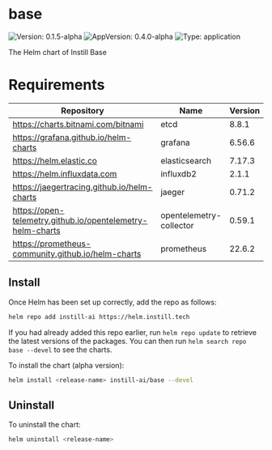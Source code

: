 # base

![Version: 0.1.5-alpha](https://img.shields.io/badge/Version-0.1.5--alpha-informational?style=flat-square) ![AppVersion: 0.4.0-alpha](https://img.shields.io/badge/AppVersion-0.4.0--alpha-informational?style=flat-square) ![Type: application](https://img.shields.io/badge/Type-application-informational?style=flat-square)

The Helm chart of Instill Base

# Requirements

| Repository | Name | Version |
|------------|------|---------|
| https://charts.bitnami.com/bitnami | etcd | 8.8.1 |
| https://grafana.github.io/helm-charts | grafana | 6.56.6 |
| https://helm.elastic.co | elasticsearch | 7.17.3 |
| https://helm.influxdata.com | influxdb2 | 2.1.1 |
| https://jaegertracing.github.io/helm-charts | jaeger | 0.71.2 |
| https://open-telemetry.github.io/opentelemetry-helm-charts | opentelemetry-collector | 0.59.1 |
| https://prometheus-community.github.io/helm-charts | prometheus | 22.6.2 |

## Install

Once Helm has been set up correctly, add the repo as follows:

```bash
helm repo add instill-ai https://helm.instill.tech
```

If you had already added this repo earlier, run `helm repo update` to retrieve
the latest versions of the packages. You can then run `helm search repo base --devel` to see the charts.

To install the chart (alpha version):

```bash
helm install <release-name> instill-ai/base --devel
```

## Uninstall

To uninstall the chart:

```bash
helm uninstall <release-name>
```
